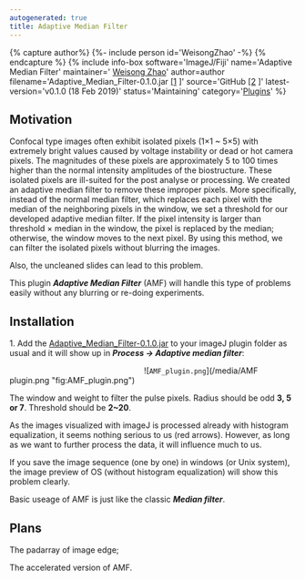```yaml
---
autogenerated: true
title: Adaptive Median Filter
---
```



{% capture author%}
{%- include person id='WeisongZhao' -%}
{% endcapture %}
{% include info-box software='ImageJ/Fiji' name='Adaptive Median Filter' maintainer=' [Weisong Zhao](https://weisongzhao.github.io/)' author=author filename='Adaptive\_Median\_Filter-0.1.0.jar [\[1](https://github.com/WeisongZhao/AdaptiveMedian.imagej/releases//latest) \]' source='GitHub [\[2](https://github.com/jumpfunky/ij-nl-means) \]' latest-version='v0.1.0 (18 Feb 2019)' status='Maintaining' category='[Plugins](/plugins)' %}

## Motivation

Confocal type images often exhibit isolated pixels (1×1 \~ 5×5) with extremely bright values caused by voltage instability or dead or hot camera pixels. The magnitudes of these pixels are approximately 5 to 100 times higher than the normal intensity amplitudes of the biostructure. These isolated pixels are ill-suited for the post analyse or processing. We created an adaptive median filter to remove these improper pixels. More specifically, instead of the normal median filter, which replaces each pixel with the median of the neighboring pixels in the window, we set a threshold for our developed adaptive median filter. If the pixel intensity is larger than threshold × median in the window, the pixel is replaced by the median; otherwise, the window moves to the next pixel. By using this method, we can filter the isolated pixels without blurring the images.

Also, the uncleaned slides can lead to this problem.

This plugin ***Adaptive Median Filter*** (AMF) will handle this type of problems easily without any blurring or re-doing experiments.

## Installation

1\. Add the [Adaptive\_Median\_Filter-0.1.0.jar](https://github.com/WeisongZhao/AdaptiveMedian.imagej/releases/download/v0.1.0/Adaptive_Median_Filter-0.1.0.jar) to your imageJ plugin folder as usual and it will show up in ***Process -&gt; Adaptive median filter***:

`                                 `![`AMF_plugin.png`](/media/AMF plugin.png "fig:AMF_plugin.png")

The window and weight to filter the pulse pixels. Radius should be odd **3, 5 or 7**. Threshold should be **2\~20**.

As the images visualized with imageJ is processed already with histogram equalization, it seems nothing serious to us (red arrows). However, as long as we want to further process the data, it will influence much to us.

If you save the image sequence (one by one) in windows (or Unix system), the image preview of OS (without histogram equalization) will show this problem clearly.

Basic useage of AMF is just like the classic ***Median filter***.

## Plans

The padarray of image edge;

The accelerated version of AMF.
